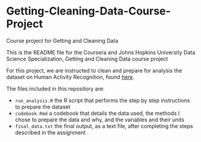 # Getting-Cleaning-Data-Course-Project
Course project for Getting and Cleaning Data

This is the README file for the Coursera and Johns Hopkins University Data Science Specialization, Getting and Cleaning Data course project

For this project, we are instructed to clean and prepare for analysis the dataset on Human Activity Recognition, found [here](http://archive.ics.uci.edu/ml/datasets/Human+Activity+Recognition+Using+Smartphones).

The files included in this repository are:
 - `run_analysis.R` the R script that performs the step by step instructions to prepare the dataset
 - `codebook.Rmd` a codebook that details the data used, the methods I chose to prepare the data and why, and the variables and their units
 - `final_data.txt` the final output, as a text file, after completing the steps described in the assignment
